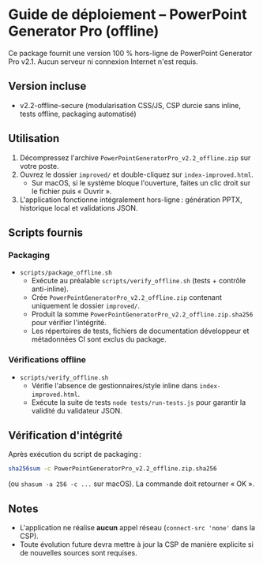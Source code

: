 # Guide de déploiement – PowerPoint Generator Pro (offline)

Ce package fournit une version 100 % hors-ligne de PowerPoint Generator Pro v2.1. Aucun serveur ni connexion Internet n'est requis.

## Version incluse
- v2.2-offline-secure (modularisation CSS/JS, CSP durcie sans inline, tests offline, packaging automatisé)

## Utilisation
1. Décompressez l'archive `PowerPointGeneratorPro_v2.2_offline.zip` sur votre poste.
2. Ouvrez le dossier `improved/` et double-cliquez sur `index-improved.html`.
   - Sur macOS, si le système bloque l'ouverture, faites un clic droit sur le fichier puis « Ouvrir ».
3. L'application fonctionne intégralement hors-ligne : génération PPTX, historique local et validations JSON.

## Scripts fournis

### Packaging
- `scripts/package_offline.sh`
  - Exécute au préalable `scripts/verify_offline.sh` (tests + contrôle anti-inline).
  - Crée `PowerPointGeneratorPro_v2.2_offline.zip` contenant uniquement le dossier `improved/`.
  - Produit la somme `PowerPointGeneratorPro_v2.2_offline.zip.sha256` pour vérifier l'intégrité.
  - Les répertoires de tests, fichiers de documentation développeur et métadonnées CI sont exclus du package.

### Vérifications offline
- `scripts/verify_offline.sh`
  - Vérifie l'absence de gestionnaires/style inline dans `index-improved.html`.
  - Exécute la suite de tests `node tests/run-tests.js` pour garantir la validité du validateur JSON.

## Vérification d'intégrité
Après exécution du script de packaging :
```bash
sha256sum -c PowerPointGeneratorPro_v2.2_offline.zip.sha256
```
(ou `shasum -a 256 -c ...` sur macOS). La commande doit retourner « OK ».

## Notes
- L'application ne réalise **aucun** appel réseau (`connect-src 'none'` dans la CSP).
- Toute évolution future devra mettre à jour la CSP de manière explicite si de nouvelles sources sont requises.
